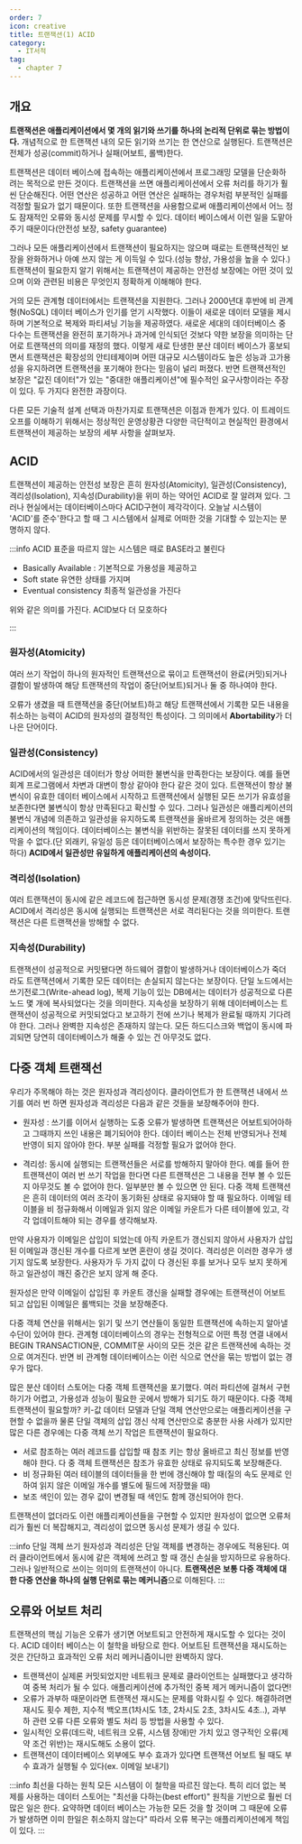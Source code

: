 ```yaml
---
order: 7
icon: creative
title: 트랜잭션(1) ACID
category:
  - IT서적
tag:
  - chapter 7
---
```


## 개요

**트랜잭션은 애플리케이션에서 몇 개의 읽기와 쓰기를 하나의 논리적 단위로 묶는 방법이다.** 개념적으로 한 트랜잭션 내의 모든 읽기와 쓰기는 한 연산으로 실행된다. 트랜잭션은 전체가 성공(commit)하거나 실패(어보트, 롤백)한다.

트랜잭션은 데이터 베이스에 접속하는 애플리케이션에서 프로그래밍 모델을 단순화하려는 목적으로 만든 것이다.
트랜잭션을 쓰면 애플리케이션에서 오류 처리를 하기가 훨씬 단순해진다. 어떤 연산은 성공하고 어떤 연산은 실패하는 경우처럼 부분적인 실패를 걱정할 필요가 없기 때문이다. 또한
트랜잭션을 사용함으로써 애플리케이션에서 어느 정도 잠재적인 오류와 동시성 문제를 무시할 수 있다. 데이터 베이스에서 이런 일을 도맡아 주기 때문이다(안전성 보장, safety guarantee)

그러나 모든 애플리케이션에서 트랜잭션이 필요하지는 않으며 때로는 트랜잭션적인 보장을 완화하거나 아예 쓰지 않는 게 이득일 수 있다.(성능 향상, 가용성을 높을 수 있다.)
트랜잭션이 필요한지 알기 위해서는 트랜잭션이 제공하는 안전성 보장에는 어떤 것이 있으며 이와 관련된 비용은 무엇인지 정확하게 이해해야 한다.

거의 모든 관계형 데이터에서는 트랜잭션을 지원한다. 그러나 2000년대 후반에 비 관계형(NoSQL) 데이터 베이스가 인기를 얻기 시작했다. 이들이 새로운 데이터 모델을 제시하며 기본적으로 복제와 파티셔닝 기능을 제공하였다. 새로운 세대의 데이터베이스 중 다수는 트랜잭션을 완전히 포기하거나 과거에 인식되던 것보다 약한 보장을 의미하는 단어로 트랜잭션의 의미를 재정의 했다.
이렇게 새로 탄생한 분산 데이터 베이스가 홍보되면서 트랜잭션은 확장성의 안티테제이며 어떤 대규모 시스템이라도 높은 성능과 고가용성을 유지하려면 트랜잭션을 포기해야 한다는 믿음이 널리 퍼졌다.
반면 트랜잭션적인 보장은 "값진 데이터"가 있는 "중대한 애플리케이션"에 필수적인 요구사항이라는 주장이 있다. 두 가지다 완전한 과장이다.

다른 모든 기술적 설계 선택과 마찬가지로 트랜잭션은 이점과 한계가 있다. 이 트레이드오프를 이해하기 위해서는 정상적인 운영상황관 다양한 극단적이고 현실적인 환경에서 트랜잭션이 제공하는 보장의 세부 사항을 살펴보자.

## ACID

트랜잭션이 제공하는 안전성 보장은 흔히 원자성(Atomicity), 일관성(Consistency), 격리성(Isolation), 지속성(Durability)을 위미 하는 약어인 ACID로 잘 알려져 있다.
그러나 현실에서는 데이터베이스마다 ACID구현이 제각각이다. 오늘날 시스템이 'ACID'를 준수'한다고 할 때 그 시스템에서 실제로 어떠한 것을 기대할 수 있는지는 분명하지 않다.

:::info
ACID 표준을 따르지 않는 시스템은 때로 BASE라고 불린다

- Basically Available : 기본적으로 가용성을 제공하고
- Soft state 유연한 상태를 가지며
- Eventual consistency 최종적 일관성을 가진다

위와 같은 의미를 가진다. ACID보다 더 모호하다

:::

### 원자성(Atomicity)

여러 쓰기 작업이 하나의 원자적인 트랜잭션으로 묶이고 트랜잭션이 완료(커밋)되거나 결함이 발생하여 해당 트랜잭션의 작업이 중단(어보트)되거나 둘 중 하나여야 한다.

오류가 생겼을 때 트랜잭션을 중단(어보트)하고 해당 트랜잭션에서 기록한 모든 내용을 취소하는 능력이 ACID의 원자성의 결정적인 특성이다. 그 의미에서 **Abortability**가 더 나은 단어이다.

### 일관성(Consistency)

ACID에서의 일관성은 데이터가 항상 어떠한 불변식을 만족한다는 보장이다. 예를 들면 회계 프로그램에서 차변과 대변이 항상 같아야 한다 같은 것이 있다.
트랜잭션이 항상 불변식이 유효한 데이터 베이스에서 시작하고 트랜잭션에서 실행된 모든 쓰기가 유효성을 보존한다면 불변식이 항상 만족된다고 확신할 수 있다.
그러나 일관성은 애플리케이션의 불변식 개념에 의존하고 일관성을 유지하도록 트랜잭션을 올바르게 정의하는 것은 애플리케이션의 책임이다. 데이터베이스는 불변식을 위반하는 잘못된 데이터를 쓰지 못하게 막을 수 없다.(단 외래키, 유일성 등은 데이터베이스에서 보장하는 특수한 경우 있기는 하다)
**ACID에서 일관성만 유일하게 애플리케이션의 속성이다.**

### 격리성(Isolation)

여러 트랜잭션이 동시에 같은 레코드에 접근하면 동시성 문제(경쟁 조건)에 맞닥뜨린다. ACID에서 격리성은 동시에 실행되는 트랜잭션은 서로 격리된다는 것을 의미한다. 트랜잭션은 다른 트랜잭션을 방해할 수 없다.

### 지속성(Durability)

트랜잭션이 성공적으로 커밋됐다면 하드웨어 결함이 발생하거나 데이터베이스가 죽더라도 트랜잭션에서 기록한 모든 데이터는 손실되지 않는다는 보장이다.
단일 노드에서는 쓰기전로그(Write-ahead log), 복제 기능이 있는 DB에서는 데이터가 성공적으로 다른 노드 몇 개에 복사되었다는 것을 의미한다. 지속성을 보장하기 위해 데이터베이스는 트랜잭션이 성공적으로 커밋되었다고 보고하기 전에 쓰기나 복제가 완료될 때까지 기다려야 한다.
그러나 완벽한 지속성은 존재하지 않는다. 모든 하드디스크와 백업이 동시에 파괴되면 당연히 데이터베이스가 해줄 수 있는 건 아무것도 없다.

## 다중 객체 트랜잭선

우리가 주목해야 하는 것은 원자성과 격리성이다. 클라이언트가 한 트랜잭션 내에서 쓰기를 여러 번 하면
원자성과 격리성은 다음과 같은 것들을 보장해주어야 한다.

- 원자성 : 쓰기를 이어서 실행하는 도중 오류가 발생하면 트랜잭션은 어보트되어아하고 그때까지 쓰인 내용은 폐기되어야 한다. 데이터 베이스는 전체 반영되거나 전체 반영이 되지 않아야 한다. 부분 실패를 걱정할 필요가 없어야 한다.

- 격리성: 동시에 실행되는 트랜잭션들은 서로를 방해하지 말아야 한다. 예를 들어 한 트랜잭션이 여러 번 쓰기 작업을 한다면 다른 트랜잭션은 그 내용을 전부 볼 수 있든지 아무것도 볼 수 없어야 한다. 일부분만 볼 수 있으면 안 된다.
  다중 객체 트랜잭션은 흔히 데이터의 여러 조각이 동기화된 상태로 유지돼야 할 때 필요하다. 이메일 테이블을 비 정규화해서 이메일과 읽지 않은 이메일 카운트가 다른 테이블에 있고, 각각 업데이트해야 되는 경우를 생각해보자.

만약 사용자가 이메일은 삽입이 되었는데 아직 카운트가 갱신되지 않아서 사용자가 삽입된 이메일과 갱신된 개수를 다르게 보면 혼란이 생길 것이다. 격리성은 이러한 경우가 생기지 않도록 보장한다. 사용자가 두 가지 값이 다 경신된 후를 보거나 모두 보지 못하게 하고 일관성이 깨진 중간은 보지 않게 해 준다.

원자성은 만약 이메일이 삽입된 후 카운트 갱신을 실패할 경우에는 트랜잭션이 어보트 되고 삽입된 이메일은 롤백되는 것을 보장해준다.

다중 객체 연산을 위해서는 읽기 및 쓰기 연산들이 동일한 트랜잭션에 속하는지 알아낼 수단이 있어야 한다.
관계형 데이터베이스의 경우는 전형적으로 어떤 특정 연결 내에서 BEGIN TRANSACTION문, COMMIT문 사이의 모든 것은 같은 트랜잭션에 속하는 것으로 여겨진다. 반면 비 관계형 데이터베이스는 이런 식으로 연산을 묶는 방법이 없는 경우가 많다.

많은 분산 데이터 스토어는 다중 객체 트랜잭션을 포기했다. 여러 파티션에 걸쳐서 구현하기가 어렵고, 가용성과 성능이 필요한 곳에서 방해가 되기도 하기 때문이다. 다중 객체 트랜잭션이 필요할까? 키-값 데이터 모델과 단일 객체 연산만으로는 애플리케이션을 구현할 수 없을까 물론 단일 객체의 삽입 갱신 삭제 연산만으로 충분한 사용 사례가 있지만 많은 다른 경우에는 다중 객체 쓰기 작업은 트랜잭션이 필요하다.

- 서로 참조하는 여러 레코드를 삽입할 때 참조 키는 항상 올바르고 최신 정보를 반영해야 한다. 다 중 객체 트랜잭션은 참조가 유효한 상태로 유지되도록 보장해준다.
- 비 정규화된 여러 테이블의 데이터들을 한 번에 갱신해야 할 때(질의 속도 문제로 인하여 읽지 않은 이메일 개수를 별도에 필드에 저장했을 때)
- 보조 색인이 있는 경우 값이 변경될 때 색인도 함께 갱신되어야 한다.

트랜잭션이 없더라도 이런 애플리케이션들을 구현할 수 있지만 원자성이 없으면 오류처리가 훨씬 더 복잡해지고, 격리성이 없으면 동시성 문제가 생길 수 있다.

:::info 단일 객체 쓰기
원자성과 격리성은 단일 객체를 변경하는 경우에도 적용된다. 여러 클라이언트에서 동시에 같은 객체에 쓰려고 할 때 갱신 손실을 방지하므로 유용하다. 그러나 일반적으로 쓰이는 의미의 트랜잭션이 아니다.
**트랜잭션은 보통 다중 객체에 대한 다중 연산을 하나의 실행 단위로 묶는 메커니즘**으로 이해된다.
:::

## 오류와 어보트 처리

트랜잭션의 핵심 기능은 오류가 생기면 어보트되고 안전하게 재시도할 수 있다는 것이다. ACID 데이터 베이스는 이 철학을 바탕으로 한다.
어보트된 트랜잭션을 재시도하는 것은 간단하고 효과적인 오류 처리 메커니즘이니만 완벽하지 않다.

- 트랜잭션이 실제론 커밋되었지만 네트워크 문제로 클라이언트는 실패했다고 생각하여 중복 처리가 될 수 있다. 애플리케이션에 추가적인 중복 제거 메커니즘이 없다면!
- 오류가 과부하 때문이라면 트랜잭션 재시도는 문제를 악화시킬 수 있다. 해결하려면 재시도 횟수 제한, 지수적 백오프(1차시도 1초, 2차시도 2초, 3차시도 4초..), 과부하 관련 오류 다른 오류와 별도 처리 등 방법을 사용할 수 있다.
- 일시적인 오류(데드락, 네트워크 오류, 시스템 장애)만 가치 있고 영구적인 오류(제약 조건 위반)는 재시도해도 소용이 없다.
- 트랜잭션이 데이터베이스 외부에도 부수 효과가 있다면 트랜잭션 어보트 될 때도 부수 효과가 실행될 수 있다(ex. 이메일 보내기)

:::info 최선을 다하는 원칙
모든 시스템이 이 철학을 따르진 않는다. 특히 리더 없는 복제를 사용하는 데이터 스토어는 "최선을 다하는(best effort)" 원칙을 기반으로 훨씬 더 많은 일은 한다. 요약하면 데이터 베이스는 가능한 모든 것을 할 것이며 그 때문에 오류가 발생하면 이미 한일은 취소하지 않는다" 따라서 오류 복구는 애플리케이션에게 책임이 있다.
:::
